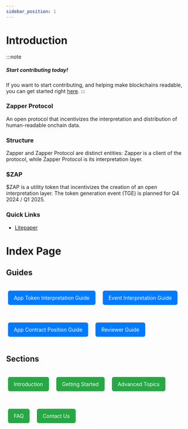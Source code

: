 ```yaml
---
sidebar_position: 1
---
```



# Introduction

:::note
##### Start contributing today!
If you want to start contributing, and helping make blockchains readable, you can get started right [here](/docs/interpretation/contribute).
:::

### Zapper Protocol
An open protocol that incentivizes the interpretation and distribution of human-readable onchain data.

### Structure
Zapper and Zapper Protocol are distinct entities: Zapper is a client of the protocol, while Zapper Protocol is its interpretation layer. 

### $ZAP
$ZAP is a utility token that incentivizes the creation of an open interpretation layer. The token generation event (TGE) is planned for Q4 2024 / Q1 2025.

### Quick Links
- [Litepaper](/docs/litepaper)

# Index Page

## Guides

<div style="display: flex; flex-wrap: wrap; gap: 10px;">

<a href="https://protocol.zapper.xyz/docs/Interpretation/app-token-interpretation/guide/getting-started" style="padding: 10px 15px; margin: 5px; border: 1px solid #007BFF; border-radius: 5px; background-color: #007BFF; color: white; text-decoration: none; display: inline-block;">App Token Interpretation Guide</a>

<a href="https://protocol.zapper.xyz/docs/Interpretation/event-interpretation/guide/getting-started" style="padding: 10px 15px; margin: 5px; border: 1px solid #007BFF; border-radius: 5px; background-color: #007BFF; color: white; text-decoration: none; display: inline-block;">Event Interpretation Guide</a>

<a href="https://protocol.zapper.xyz/docs/Interpretation/contract-position-interpretation/guide" style="padding: 10px 15px; margin: 5px; border: 1px solid #007BFF; border-radius: 5px; background-color: #007BFF; color: white; text-decoration: none; display: inline-block;">App Contract Position Guide</a>

<a href="https://protocol.zapper.xyz/docs/Interpretation/event-interpretation/reviewer-guide/event-review-process" style="padding: 10px 15px; margin: 5px; border: 1px solid #007BFF; border-radius: 5px; background-color: #007BFF; color: white; text-decoration: none; display: inline-block;">Reviewer Guide</a>

</div>

## Sections

<div style="display: flex; flex-wrap: wrap; gap: 10px;">

<a href="#introduction" style="padding: 10px 15px; margin: 5px; border: 1px solid #28a745; border-radius: 5px; background-color: #28a745; color: white; text-decoration: none; display: inline-block;">Introduction</a>

<a href="#getting-started" style="padding: 10px 15px; margin: 5px; border: 1px solid #28a745; border-radius: 5px; background-color: #28a745; color: white; text-decoration: none; display: inline-block;">Getting Started</a>

<a href="#advanced-topics" style="padding: 10px 15px; margin: 5px; border: 1px solid #28a745; border-radius: 5px; background-color: #28a745; color: white; text-decoration: none; display: inline-block;">Advanced Topics</a>

<a href="#faq" style="padding: 10px 15px; margin: 5px; border: 1px solid #28a745; border-radius: 5px; background-color: #28a745; color: white; text-decoration: none; display: inline-block;">FAQ</a>

<a href="#contact-us" style="padding: 10px 15px; margin: 5px; border: 1px solid #28a745; border-radius: 5px; background-color: #28a745; color: white; text-decoration: none; display: inline-block;">Contact Us</a>

</div>
